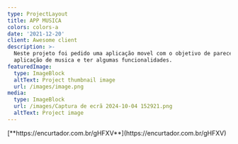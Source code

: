 ```yaml
---
type: ProjectLayout
title: APP MUSICA
colors: colors-a
date: '2021-12-20'
client: Awesome client
description: >-
  Neste projeto foi pedido uma aplicação movel com o objetivo de parecer com uma
  aplicação de musica e ter algumas funcionalidades.
featuredImage:
  type: ImageBlock
  altText: Project thumbnail image
  url: /images/image.png
media:
  type: ImageBlock
  url: /images/Captura de ecrã 2024-10-04 152921.png
  altText: Project image
---
```

<div style="text-align: left">[**https://encurtador.com.br/gHFXV**](https://encurtador.com.br/gHFXV)</div>

